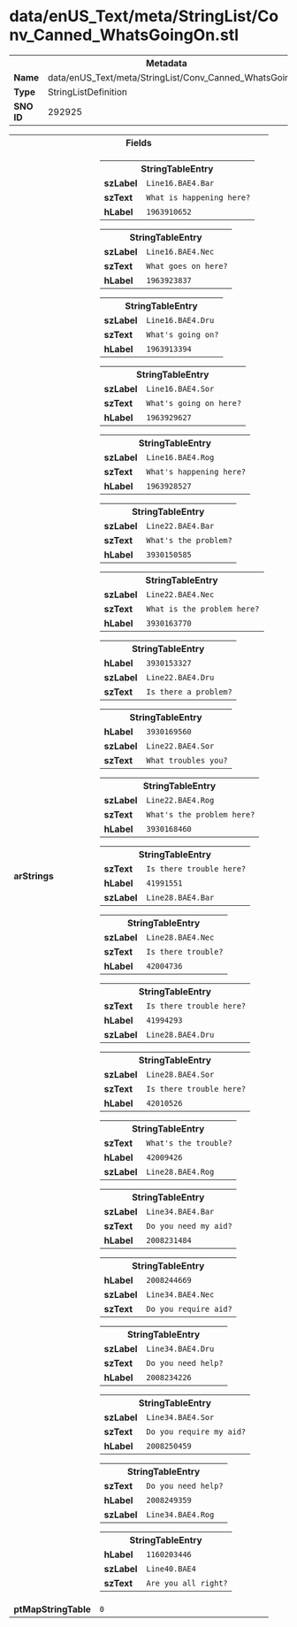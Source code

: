 <h1>data/enUS_Text/meta/StringList/Conv_Canned_WhatsGoingOn.stl</h1><table><tr><th colspan="100%">Metadata</th></tr><tr><td><b>Name</b></td><td>data/enUS_Text/meta/StringList/Conv_Canned_WhatsGoingOn.stl</td></tr><tr><td><b>Type</b></td><td>StringListDefinition</td></tr><tr><td><b>SNO ID</b></td><td>292925</td></tr></table>

<table><tr><th colspan="100%">Fields</th></tr><tr><td><b>arStrings</b></td><td><table><tr><th colspan="100%">StringTableEntry</th></tr><tr><td><b>szLabel</b></td><td><code>Line16.BAE4.Bar</code></td></tr><tr><td><b>szText</b></td><td><code>What is happening here?</code></td></tr><tr><td><b>hLabel</b></td><td><code>1963910652</code></td></tr></table>


<table><tr><th colspan="100%">StringTableEntry</th></tr><tr><td><b>szLabel</b></td><td><code>Line16.BAE4.Nec</code></td></tr><tr><td><b>szText</b></td><td><code>What goes on here?</code></td></tr><tr><td><b>hLabel</b></td><td><code>1963923837</code></td></tr></table>


<table><tr><th colspan="100%">StringTableEntry</th></tr><tr><td><b>szLabel</b></td><td><code>Line16.BAE4.Dru</code></td></tr><tr><td><b>szText</b></td><td><code>What's going on?</code></td></tr><tr><td><b>hLabel</b></td><td><code>1963913394</code></td></tr></table>


<table><tr><th colspan="100%">StringTableEntry</th></tr><tr><td><b>szLabel</b></td><td><code>Line16.BAE4.Sor</code></td></tr><tr><td><b>szText</b></td><td><code>What's going on here?</code></td></tr><tr><td><b>hLabel</b></td><td><code>1963929627</code></td></tr></table>


<table><tr><th colspan="100%">StringTableEntry</th></tr><tr><td><b>szLabel</b></td><td><code>Line16.BAE4.Rog</code></td></tr><tr><td><b>szText</b></td><td><code>What's happening here?</code></td></tr><tr><td><b>hLabel</b></td><td><code>1963928527</code></td></tr></table>


<table><tr><th colspan="100%">StringTableEntry</th></tr><tr><td><b>szLabel</b></td><td><code>Line22.BAE4.Bar</code></td></tr><tr><td><b>szText</b></td><td><code>What's the problem?</code></td></tr><tr><td><b>hLabel</b></td><td><code>3930150585</code></td></tr></table>


<table><tr><th colspan="100%">StringTableEntry</th></tr><tr><td><b>szLabel</b></td><td><code>Line22.BAE4.Nec</code></td></tr><tr><td><b>szText</b></td><td><code>What is the problem here?</code></td></tr><tr><td><b>hLabel</b></td><td><code>3930163770</code></td></tr></table>


<table><tr><th colspan="100%">StringTableEntry</th></tr><tr><td><b>hLabel</b></td><td><code>3930153327</code></td></tr><tr><td><b>szLabel</b></td><td><code>Line22.BAE4.Dru</code></td></tr><tr><td><b>szText</b></td><td><code>Is there a problem?</code></td></tr></table>


<table><tr><th colspan="100%">StringTableEntry</th></tr><tr><td><b>hLabel</b></td><td><code>3930169560</code></td></tr><tr><td><b>szLabel</b></td><td><code>Line22.BAE4.Sor</code></td></tr><tr><td><b>szText</b></td><td><code>What troubles you?</code></td></tr></table>


<table><tr><th colspan="100%">StringTableEntry</th></tr><tr><td><b>szLabel</b></td><td><code>Line22.BAE4.Rog</code></td></tr><tr><td><b>szText</b></td><td><code>What's the problem here?</code></td></tr><tr><td><b>hLabel</b></td><td><code>3930168460</code></td></tr></table>


<table><tr><th colspan="100%">StringTableEntry</th></tr><tr><td><b>szText</b></td><td><code>Is there trouble here?</code></td></tr><tr><td><b>hLabel</b></td><td><code>41991551</code></td></tr><tr><td><b>szLabel</b></td><td><code>Line28.BAE4.Bar</code></td></tr></table>


<table><tr><th colspan="100%">StringTableEntry</th></tr><tr><td><b>szLabel</b></td><td><code>Line28.BAE4.Nec</code></td></tr><tr><td><b>szText</b></td><td><code>Is there trouble?</code></td></tr><tr><td><b>hLabel</b></td><td><code>42004736</code></td></tr></table>


<table><tr><th colspan="100%">StringTableEntry</th></tr><tr><td><b>szText</b></td><td><code>Is there trouble here?</code></td></tr><tr><td><b>hLabel</b></td><td><code>41994293</code></td></tr><tr><td><b>szLabel</b></td><td><code>Line28.BAE4.Dru</code></td></tr></table>


<table><tr><th colspan="100%">StringTableEntry</th></tr><tr><td><b>szLabel</b></td><td><code>Line28.BAE4.Sor</code></td></tr><tr><td><b>szText</b></td><td><code>Is there trouble here?</code></td></tr><tr><td><b>hLabel</b></td><td><code>42010526</code></td></tr></table>


<table><tr><th colspan="100%">StringTableEntry</th></tr><tr><td><b>szText</b></td><td><code>What's the trouble?</code></td></tr><tr><td><b>hLabel</b></td><td><code>42009426</code></td></tr><tr><td><b>szLabel</b></td><td><code>Line28.BAE4.Rog</code></td></tr></table>


<table><tr><th colspan="100%">StringTableEntry</th></tr><tr><td><b>szLabel</b></td><td><code>Line34.BAE4.Bar</code></td></tr><tr><td><b>szText</b></td><td><code>Do you need my aid?</code></td></tr><tr><td><b>hLabel</b></td><td><code>2008231484</code></td></tr></table>


<table><tr><th colspan="100%">StringTableEntry</th></tr><tr><td><b>hLabel</b></td><td><code>2008244669</code></td></tr><tr><td><b>szLabel</b></td><td><code>Line34.BAE4.Nec</code></td></tr><tr><td><b>szText</b></td><td><code>Do you require aid?</code></td></tr></table>


<table><tr><th colspan="100%">StringTableEntry</th></tr><tr><td><b>szLabel</b></td><td><code>Line34.BAE4.Dru</code></td></tr><tr><td><b>szText</b></td><td><code>Do you need help?</code></td></tr><tr><td><b>hLabel</b></td><td><code>2008234226</code></td></tr></table>


<table><tr><th colspan="100%">StringTableEntry</th></tr><tr><td><b>szLabel</b></td><td><code>Line34.BAE4.Sor</code></td></tr><tr><td><b>szText</b></td><td><code>Do you require my aid?</code></td></tr><tr><td><b>hLabel</b></td><td><code>2008250459</code></td></tr></table>


<table><tr><th colspan="100%">StringTableEntry</th></tr><tr><td><b>szText</b></td><td><code>Do you need help?</code></td></tr><tr><td><b>hLabel</b></td><td><code>2008249359</code></td></tr><tr><td><b>szLabel</b></td><td><code>Line34.BAE4.Rog</code></td></tr></table>


<table><tr><th colspan="100%">StringTableEntry</th></tr><tr><td><b>hLabel</b></td><td><code>1160203446</code></td></tr><tr><td><b>szLabel</b></td><td><code>Line40.BAE4</code></td></tr><tr><td><b>szText</b></td><td><code>Are you all right?</code></td></tr></table>


</td></tr><tr><td><b>ptMapStringTable</b></td><td><code>0</code></td></tr></table>

